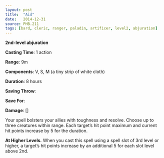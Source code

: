 ```yaml
---
layout: post
title:  "Aid"
date:   2014-12-31
source: PHB.211
tags: [bard, cleric, ranger, paladin, artificer, level2, abjuration]
---
```


**2nd-level abjuration**

**Casting Time**: 1 action

**Range**: 9m

**Components**: V, S, M (a tiny strip of white cloth)

**Duration**: 8 hours

**Saving Throw**:

**Save For**:

**Damage**: []

Your spell bolsters your allies with toughness and resolve. Choose up to three creatures within range. Each target’s hit point maximum and current hit points increase by 5 for the duration.

**At Higher Levels.** When you cast this spell using a spell slot of 3rd level or higher, a target’s hit points increase by an additional 5 for each slot level above 2nd.